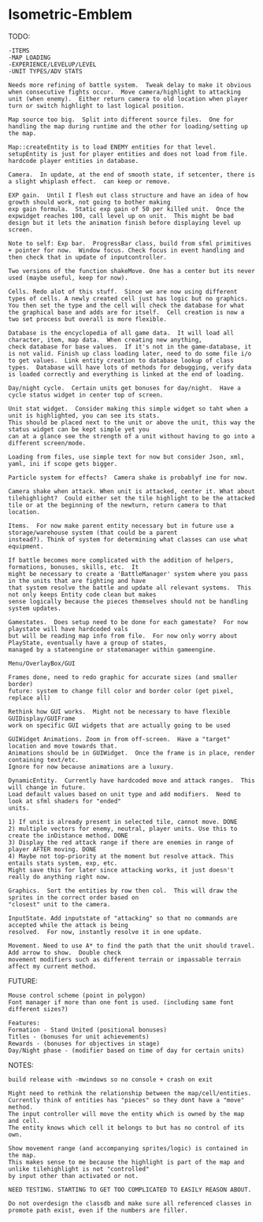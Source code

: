 Isometric-Emblem
================

TODO: 

	-ITEMS
	-MAP LOADING
	-EXPERIENCE/LEVELUP/LEVEL
	-UNIT TYPES/ADV STATS
	
	Needs more refining of battle system.  Tweak delay to make it obvious when consecutive fights occur.  Move camera/highlight to attacking unit (when enemy).  Either return camera to old location when player turn or switch highlight to last logical position.
	
	Map source too big.  Split into different source files.  One for handling the map during runtime and the other for loading/setting up the map.
	
	Map::createEntity is to load ENEMY entities for that level.  setupEntity is just for player entities and does not load from file.  hardcode player entities in database.
	
	Camera.  In update, at the end of smooth state, if setcenter, there is a slight whiplash effect.  can keep or remove.
	
	EXP gain.  Until I flesh out class structure and have an idea of how growth should work, not going to bother making
	exp gain formula.  Static exp gain of 50 per killed unit.  Once the expwidget reaches 100, call level up on unit.  This might be bad design but it lets the animation finish before displaying level up screen.
	
	Note to self: Exp bar.  ProgressBar class, build from sfml primitives + pointer for now.  Window focus. Check focus in event handling and then check that in update of inputcontroller.
	
	Two versions of the function shakeMove. One has a center but its never used (maybe useful, keep for now).
	
	Cells. Redo alot of this stuff.  Since we are now using different types of cells. A newly created cell just has logic but no graphics.  You then set the type and the cell will check the database for what the graphical base and adds are for itself.  Cell creation is now a two set process but overall is more flexible.
	
	Database is the encyclopedia of all game data.  It will load all character, item, map data.  When creating new anything,
	check database for base values.  If it's not in the game-database, it is not valid. Finish up class loading later, need to do some file i/o to get values.  Link entity creation to database lookup of class types.  Database will have lots of methods for debugging, verify data is loaded correctly and everything is linked at the end of loading.
	
	Day/night cycle.  Certain units get bonuses for day/night.  Have a cycle status widget in center top of screen.
	
	Unit stat widget.  Consider making this simple widget so taht when a unit is highlighted, you can see its stats.
	This should be placed next to the unit or above the unit, this way the status widget can be kept simple yet you
	can at a glance see the strength of a unit without having to go into a different screen/mode.
	
	Loading from files, use simple text for now but consider Json, xml, yaml, ini if scope gets bigger.
	
	Particle system for effects?  Camera shake is probablyf ine for now.
	
	Camera shake when attack. When unit is attacked, center it. What about tilehighlight?  Could either set the tile highlight to be the attacked tile or at the beginning of the newturn, return camera to that location.
	
	Items.  For now make parent entity necessary but in future use a storage/warehouse system (that could be a parent
	instead?). Think of system for determining what classes can use what equipment.
	
	If battle becomes more complicated with the addition of helpers, formations, bonuses, skills, etc.  It
	might be necessary to create a 'BattleManager' system where you pass in the units that are fighting and have
	that system resolve the battle and update all relevant systems.  This not only keeps Entity code clean but makes
	sense logically because the pieces themselves should not be handling system updates.

	Gamestates.  Does setup need to be done for each gamestate?  For now playstate will have hardcoded vals
	but will be reading map info from file.  For now only worry about PlayState, eventually have a group of states,
	managed by a stateengine or statemanager within gameengine.  
	
	Menu/OverlayBox/GUI
	
	Frames done, need to redo graphic for accurate sizes (and smaller border)
	future: system to change fill color and border color (get pixel, replace all)
	
	Rethink how GUI works.  Might not be necessary to have flexible GUIDisplay/GUIFrame
	work on specific GUI widgets that are actually going to be used
	
	GUIWidget Animations. Zoom in from off-screen.  Have a "target" location and move towards that.  
	Animations should be in GUIWidget.  Once the frame is in place, render containing text/etc.  
	Ignore for now because animations are a luxury.
	
	DynamicEntity.  Currently have hardcoded move and attack ranges.  This will change in future.  
	Load default values based on unit type and add modifiers.  Need to look at sfml shaders for "ended" 
	units.
	
	1) If unit is already present in selected tile, cannot move. DONE
	2) multiple vectors for enemy, neutral, player units. Use this to create the inDistance method. DONE
	3) Display the red attack range if there are enemies in range of player AFTER moving. DONE
	4) Maybe not top-priority at the moment but resolve attack. This entails stats system, exp, etc.  
	Might save this for later since attacking works, it just doesn't really do anything right now.
	
	Graphics.  Sort the entities by row then col.  This will draw the sprites in the correct order based on 
	"closest" unit to the camera.
	
	InputState. Add inputstate of "attacking" so that no commands are accepted while the attack is being
	resolved.  For now, instantly resolve it in one update.
	
	Movement. Need to use A* to find the path that the unit should travel. Add arrow to show.  Double check
	movement modifiers such as different terrain or impassable terrain affect my current method.
	
FUTURE:

	Mouse control scheme (point in polygon)
	Font manager if more than one font is used. (including same font different sizes?)
	
	Features:
	Formation - Stand United (positional bonuses)
	Titles - (bonuses for unit achievements)
	Rewards - (bonuses for objectives in stage)
	Day/Night phase - (modifier based on time of day for certain units)
	
NOTES:

	build release with -mwindows so no console + crash on exit
	
	Might need to rethink the relationship between the map/cell/entities.  
	Currently think of entities has "pieces" so they dont have a "move" method.  
	The input controller will move the entity which is owned by the map and cell.  
	The entity knows which cell it belongs to but has no control of its own.
	
	Show movement range (and accompanying sprites/logic) is contained in the map.  
	This makes sense to me because the highlight is part of the map and unlike tilehighlight is not "controlled" 
	by input other than activated or not.
	
	NEED TESTING. STARTING TO GET TOO COMPLICATED TO EASILY REASON ABOUT.
	
	Do not overdesign the classdb and make sure all referenced classes in promote path exist, even if the numbers are filler.